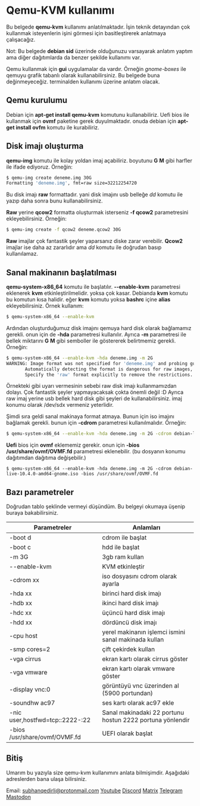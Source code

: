 # Qemu-KVM kullanımı

Bu belgede **qemu-kvm** kullanımı anlatılmaktadır. İşin teknik detayından çok kullanmak isteyenlerin işini görmesi için basitleştirerek anlatmaya çalışacağız.

Not: Bu belgede **debian sid** üzerinde olduğunuzu varsayarak anlatım yaptım ama diğer dağıtımlarda da benzer şekilde kullanımı var.

Qemu kullanmak için **gui** uygulamalar da vardır. Örneğin *gnome-boxes* ile qemuyu grafik tabanlı olarak kullanabilirsiniz. Bu belgede buna değinmeyeceğiz. terminalden kullanımı üzerine anlatım olacak.

## Qemu kurulumu

Debian için **apt-get install qemu-kvm** komutunu kullanabiliriz. Uefi bios ile kullanmak için **ovmf** paketine gerek duyulmaktadır. onuda debian için **apt-get install ovfm** komutu ile kurabiliriz.

## Disk imajı oluşturma

**qemu-img** komutu ile kolay yoldan imaj açabiliriz. boyutunu **G** **M** gibi harfler ile ifade ediyoruz. Örneğin:

```bash
$ qemu-img create deneme.img 30G
Formatting 'deneme.img', fmt=raw size=32212254720
```

Bu disk imajı **raw** formattadır. yani disk imajını usb belleğe *dd* komutu ile yazıp daha sonra bunu kullanabilirsiniz.

**Raw** yerine **qcow2** formatta oluşturmak isterseniz **-f qcow2** parametresini ekleyebilirsiniz. Örneğin:

```bash
$ qemu-img create -f qcow2 deneme.qcow2 30G
```

**Raw** imajlar çok fantastik şeyler yaparsanız diske zarar verebilir. **Qcow2** imajlar ise daha az zararlıdır ama *dd* komutu ile doğrudan basıp kullanılamaz.

## Sanal makinanın başlatılması

**qemu-system-x86_64** komutu ile başlatılır. **--enable-kvm** parametresi eklenerek **kvm** etkinleştirilmelidir. yoksa çok kasar. Debianda **kvm** komutu bu komutun kısa halidir. eğer **kvm** komutu yoksa **bashrc** içine **alias** ekleyebilirsiniz. Örnek kullanım:

```bash
$ qemu-system-x86_64 --enable-kvm
```

Ardından oluşturduğumuz disk imajını qemuya hard disk olarak bağlamamız gerekli. onun için de **-hda** parametresi kullanılır. Ayrıca **-m** parametresi ile bellek miktarını **G** **M** gibi semboller ile göstererek belirtmemiz gerekli. Örneğin:

```bash
$ qemu-system-x86_64 --enable-kvm -hda deneme.img -m 2G
WARNING: Image format was not specified for 'deneme.img' and probing guessed raw.
       Automatically detecting the format is dangerous for raw images, write operations on block 0 will be restricted.
       Specify the 'raw' format explicitly to remove the restrictions.
```

Örnekteki gibi uyarı vermesinin sebebi raw disk imajı kullanmamızdan dolayı. Çok fantastik şeyler yapmayacaksak çokta önemli değil :D Ayrıca raw imaj yerine usb bellek hard disk gibi şeyleri de kullanabilirsiniz. imaj konumu olarak /dev/sdx vermeniz yeterlidir.

Şimdi sıra geldi sanal makinaya format atmaya. Bunun için iso imajını bağlamak gerekli. bunun için **-cdrom** parametresi kullanılmalıdır. Örneğin:

```bash
$ qemu-system-x86_64 --enable-kvm -hda deneme.img -m 2G -cdrom debian-live-10.4.0-amd64-gnome.iso
```

**Uefi** bios için **ovmf** eklememiz gerekir. onun için **-bios /usr/share/ovmf/OVMF.fd** parametresi eklenebilir. (bu dosyanın konumu dağıtımdan dağıtıma değişebilir.)

```
$ qemu-system-x86_64 --enable-kvm -hda deneme.img -m 2G -cdrom debian-live-10.4.0-amd64-gnome.iso -bios /usr/share/ovmf/OVMF.fd
```

## Bazı parametreler

Doğrudan tablo şeklinde vermeyi düşündüm. Bu belgeyi okumaya üşenip buraya bakabilirsiniz.

| Parametreler                    | Anlamları                                                 |
| ------------------------------- | --------------------------------------------------------- |
| -boot d                         | cdrom ile başlat                                          |
| -boot c                         | hdd ile başlat                                            |
| -m 3G                           | 3gb ram kullan                                            |
| --enable-kvm                    | KVM etkinleştir                                           |
| -cdrom xx                       | iso dosyasını cdrom olarak ayarla                         |
| -hda xx                         | birinci hard disk imajı                                   |
| -hdb xx                         | ikinci hard disk imajı                                    |
| -hdc xx                         | üçüncü hard disk imajı                                    |
| -hdd xx                         | dördüncü disk imajı                                       |
| -cpu host                       | yerel makinanın işlemci ismini sanal makinada kullan      |
| -smp cores=2                    | çift çekirdek kullan                                      |
| -vga cirrus                     | ekran kartı olarak cirrus göster                          |
| -vga vmware                     | ekran kartı olarak vmware göster                          |
| -display vnc:0                  | görüntüyü vnc üzerinden al (5900 portundan)               |
| -soundhw ac97                   | ses kartı olarak ac97 ekle                                |
| -nic user,hostfwd=tcp::2222-:22 | Sanal makinadaki 22 portunu hostun 2222 portuna yönlendir |
| -bios /usr/share/ovmf/OVMF.fd   | UEFI olarak başlat                                        |

## Bitiş

Umarım bu yazıyla size qemu-kvm kullanımını anlata bilmişimdir. Aşağıdaki adreslerden bana ulaşa bilirsiniz.

Email: subhanqedirli@protonmail.com                 [Youtube](https://www.youtube.com/channel/UCCyrdKjOWMQFu4MpAuD9ajg) [Discord](https://discord.gg/jwR4sAYQ5n) [Matrix](https://matrix.to/#/!kSPvsnjXUJDMJszYek:matrix.org?via=matrix.org) [Telegram](https://t.me/LinuxisnotUNIXchannel) [Mastodon](https://mastodon.social/@subhanqedirli)  
